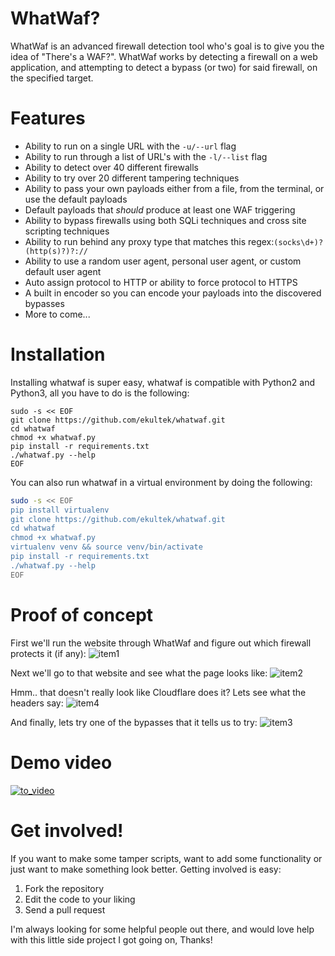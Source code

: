 # WhatWaf?

WhatWaf is an advanced firewall detection tool who's goal is to give you the idea of "There's a WAF?". WhatWaf works by detecting a firewall on a web application, and attempting to detect a bypass (or two) for said firewall, on the specified target.

# Features
 - Ability to run on a single URL with the `-u/--url` flag
 - Ability to run through a list of URL's with the `-l/--list` flag
 - Ability to detect over 40 different firewalls
 - Ability to try over 20 different tampering techniques
 - Ability to pass your own payloads either from a file, from the terminal, or use the default payloads
 - Default payloads that _should_ produce at least one WAF triggering
 - Ability to bypass firewalls using both SQLi techniques and cross site scripting techniques
 - Ability to run behind any proxy type that matches this regex:`(socks\d+)?(http(s)?)?://`
 - Ability to use a random user agent, personal user agent, or custom default user agent
 - Auto assign protocol to HTTP or ability to force protocol to HTTPS
 - A built in encoder so you can encode your payloads into the discovered bypasses
 - More to come...

# Installation

Installing whatwaf is super easy, whatwaf is compatible with Python2 and Python3, all you have to do is the following:

```
sudo -s << EOF
git clone https://github.com/ekultek/whatwaf.git
cd whatwaf
chmod +x whatwaf.py
pip install -r requirements.txt
./whatwaf.py --help
EOF
```

You can also run whatwaf in a virtual environment by doing the following:
```bash
sudo -s << EOF
pip install virtualenv
git clone https://github.com/ekultek/whatwaf.git
cd whatwaf
chmod +x whatwaf.py
virtualenv venv && source venv/bin/activate
pip install -r requirements.txt
./whatwaf.py --help
EOF
```

# Proof of concept

First we'll run the website through WhatWaf and figure out which firewall protects it (if any):
![item1](http://i67.tinypic.com/142y9s6.png)

Next we'll go to that website and see what the page looks like:
![item2](http://i64.tinypic.com/262mjhl.png)

Hmm.. that doesn't really look like Cloudflare does it? Lets see what the headers say:
![item4](http://i66.tinypic.com/5txx5x.png)

And finally, lets try one of the bypasses that it tells us to try:
![item3](http://i66.tinypic.com/sdi3x0.png)

# Demo video

[![to_video](http://i67.tinypic.com/2daawow.png)](https://vimeo.com/247623511)

# Get involved!

If you want to make some tamper scripts, want to add some functionality or just want to make something look better. Getting involved is easy:

 1. Fork the repository
 2. Edit the code to your liking
 3. Send a pull request

I'm always looking for some helpful people out there, and would love help with this little side project I got going on, Thanks! 
